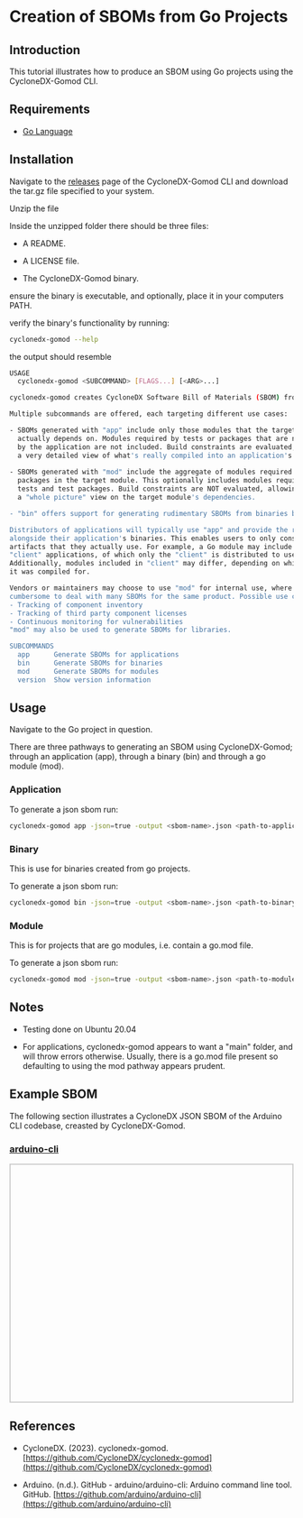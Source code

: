 # Creation of SBOMs from Go Projects

## Introduction

This tutorial illustrates how to produce an SBOM using Go projects using the CycloneDX-Gomod CLI.

## Requirements

* [Go Language](https://go.dev/dl/)

## Installation

Navigate to the [releases](https://github.com/CycloneDX/cyclonedx-gomod/releases) page of the CycloneDX-Gomod CLI and download the tar.gz file specified to your system. 

Unzip the file

Inside the unzipped folder there should be three files:

* A README.

* A LICENSE file.

* The CycloneDX-Gomod binary.

ensure the binary is executable, and optionally, place it in your computers PATH.

verify the binary's functionality by running:

```bash
cyclonedx-gomod --help
```

the output should resemble

```bash
USAGE
  cyclonedx-gomod <SUBCOMMAND> [FLAGS...] [<ARG>...]

cyclonedx-gomod creates CycloneDX Software Bill of Materials (SBOM) from Go modules.

Multiple subcommands are offered, each targeting different use cases:

- SBOMs generated with "app" include only those modules that the target application
  actually depends on. Modules required by tests or packages that are not imported
  by the application are not included. Build constraints are evaluated, which enables
  a very detailed view of what's really compiled into an application's binary.
  
- SBOMs generated with "mod" include the aggregate of modules required by all 
  packages in the target module. This optionally includes modules required by
  tests and test packages. Build constraints are NOT evaluated, allowing for 
  a "whole picture" view on the target module's dependencies.

- "bin" offers support for generating rudimentary SBOMs from binaries built with Go modules.

Distributors of applications will typically use "app" and provide the resulting SBOMs
alongside their application's binaries. This enables users to only consume SBOMs for
artifacts that they actually use. For example, a Go module may include "server" and
"client" applications, of which only the "client" is distributed to users. 
Additionally, modules included in "client" may differ, depending on which platform 
it was compiled for.

Vendors or maintainers may choose to use "mod" for internal use, where it's too
cumbersome to deal with many SBOMs for the same product. Possible use cases are: 
- Tracking of component inventory
- Tracking of third party component licenses
- Continuous monitoring for vulnerabilities
"mod" may also be used to generate SBOMs for libraries.

SUBCOMMANDS
  app      Generate SBOMs for applications
  bin      Generate SBOMs for binaries
  mod      Generate SBOMs for modules
  version  Show version information
```

## Usage

Navigate to the Go project in question. 

There are three pathways to generating an SBOM using CycloneDX-Gomod; through an application (app), through a binary (bin) and through a go module (mod). 

### Application

To generate a json sbom run:

```bash
cyclonedx-gomod app -json=true -output <sbom-name>.json <path-to-application (defaults to current directory)>
```

### Binary

This is use for binaries created from go projects.

To generate a json sbom run:

```bash
cyclonedx-gomod bin -json=true -output <sbom-name>.json <path-to-binary-file>
```

### Module

This is for projects that are go modules, i.e. contain a go.mod file.

To generate a json sbom run:

```bash
cyclonedx-gomod mod -json=true -output <sbom-name>.json <path-to-module (defaults to current directory)>
``` 


## Notes

* Testing done on Ubuntu 20.04

* For applications, cyclonedx-gomod appears to want a "main" folder, and will throw errors otherwise. Usually, there is a go.mod file present so defaulting to using the mod pathway appears prudent.

## Example SBOM

The following section illustrates a CycloneDX JSON SBOM of the Arduino CLI codebase, creasted by CycloneDX-Gomod.

<html lang="en">
<head>
    <meta charset="UTF-8">
    <meta name="viewport" content="width=device-width, initial-scale=1.0">
    <title>Pretty JSON Display</title>
    <style>
        #json-container {
            height: 400px; /* Set a fixed height */
            overflow-y: auto; /* Enable vertical scrolling */
            border: 2px solid #ccc; /* Optional: add a border for visibility */
            padding: 10px;
        }
        pre {
            margin: 0;
            white-space: pre-wrap;
            word-wrap: break-word;
        }
    </style>
</head>
<body>
    <h3>
        <a href="./arduino-cli.json">arduino-cli</a>
    </h3>
    <div id="json-container">
        <pre id="json-display"></pre>
    </div>
    <script>
        fetch('./arduino-cli.json')
            .then(response => response.json())
            .then(data => {
                document.getElementById('json-display').textContent = JSON.stringify(data, null, 2);
            })
            .catch(error => console.error('Error fetching JSON:', error));
    </script>
</body>
</html>


## References

* CycloneDX. (2023). cyclonedx-gomod. [https://github.com/CycloneDX/cyclonedx-gomod](https://github.com/CycloneDX/cyclonedx-gomod)

* Arduino. (n.d.). GitHub - arduino/arduino-cli: Arduino command line tool. GitHub. [https://github.com/arduino/arduino-cli](https://github.com/arduino/arduino-cli)

